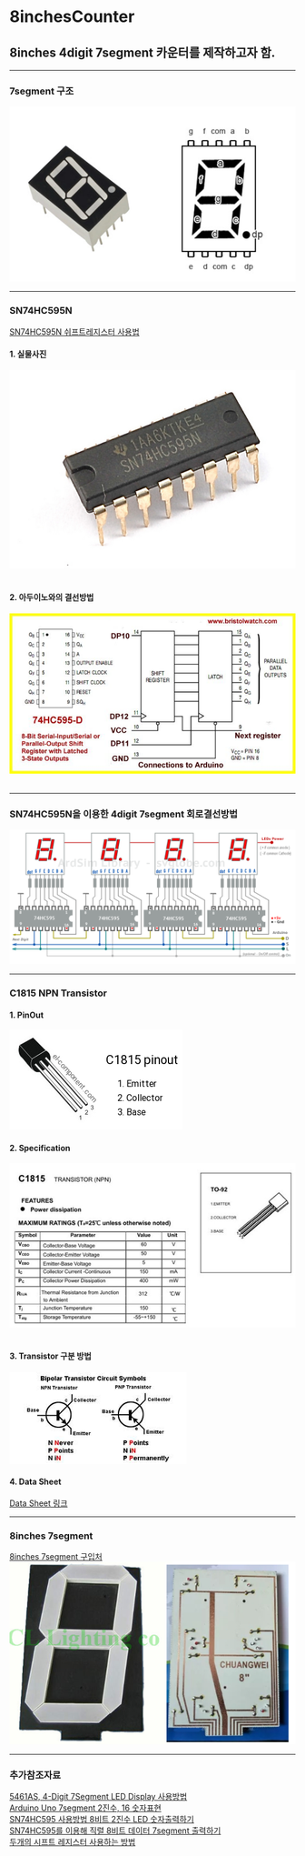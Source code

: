 # 8inchesCounter

## 8inches 4digit 7segment 카운터를 제작하고자 함.  

---
### 7segment 구조  
![](https://github.com/mtinet/8inchesCounter/blob/master/image/7segment.png?raw=true)


---
### SN74HC595N  
[SN74HC595N 쉬프트레지스터 사용법](http://wiki.vctec.co.kr/opensource/arduino/shiftregister)  

#### 1. 실물사진  
![](https://github.com/mtinet/8inchesCounter/blob/master/image/74HC595.jpg?raw=true)  

#### 2. 아두이노와의 결선방법  
![](https://github.com/mtinet/8inchesCounter/blob/master/image/74HC595_arduino.jpg?raw=true)  



---
### SN74HC595N을 이용한 4digit 7segment 회로결선방법
![](https://github.com/mtinet/8inchesCounter/blob/master/image/4digit%207segment.png?raw=true)



---
### C1815 NPN Transistor  
#### 1. PinOut  
![](https://github.com/mtinet/8inchesCounter/blob/master/image/c1815-pinout.jpg?raw=true)  

#### 2. Specification  
![](https://github.com/mtinet/8inchesCounter/blob/master/image/948200210_875.jpg?raw=true)  

#### 3. Transistor 구분 방법  
![](https://github.com/mtinet/8inchesCounter/blob/master/image/transistor.jpg?raw=true)  

#### 4. Data Sheet  
[Data Sheet 링크](https://github.com/mtinet/8inchesCounter/blob/master/pdf/2PC1815.pdf)



---
### 8inches 7segment  
[8inches 7segment 구입처](https://www.aliexpress.com/item/8-8in-Digital-Tube-12V-Common-Anode-8-inches-7-Segment-1-Bit-LED-Display-With/32642152847.html?spm=a2g0s.9042311.0.0.dJRVEN)  
![](https://github.com/mtinet/8inchesCounter/blob/master/image/8inches.png?raw=true)  



---
### 추가참조자료  
[5461AS, 4-Digit 7Segment LED Display 사용방법](http://docs.whiteat.com/?p=2078)  
[Arduino Uno 7segment 2진수, 16 숫자표현](http://netcast2050.blog.me/220819268641)  
[SN74HC595 사용방법  8비트 2진수 LED 숫자출력하기](http://netcast2050.blog.me/220833707184)  
[SN74HC595를 이용해 직렬 8비트 데이터 7segment 출력하기](https://blog.naver.com/PostView.nhn?blogId=netcast2050&logNo=220836168395&targetKeyword=&targetRecommendationCode=1)  
[두개의 시프트 레지스터 사용하는 방법](http://goodjoon.tistory.com/203)  

 
